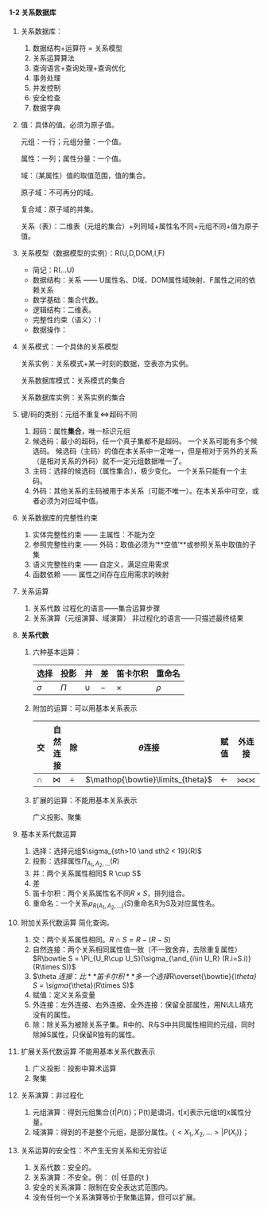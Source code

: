  

#### 1-2 关系数据库

1. 关系数据库：
   1. 数据结构+运算符 = 关系模型
   2. 关系运算算法
   3. 查询语言+查询处理+查询优化
   4. 事务处理
   5. 并发控制
   6. 安全检查
   7. 数据字典

2. 值：具体的值。必须为原子值。

   元组：一行；元组分量：一个值。

   属性：一列；属性分量：一个值。

   域：（某属性）值的取值范围，值的集合。

   原子域：不可再分的域。

   复合域：原子域的并集。

   关系（表）：二维表（元组的集合）+列同域+属性名不同+元组不同+值为原子值。

3. 关系模型（数据模型的实例）：R(U,D,DOM,I,F)
   - 简记：R(…U)
   - 数据结构：关系 —— U属性名、D域、DOM属性域映射、F属性之间的依赖关系
   - 数学基础：集合代数。
   - 逻辑结构：二维表。
   - 完整性约束（语义）：I
   - 数据操作： 

4. 关系模式：一个具体的关系模型

   关系实例：关系模式+某一时刻的数据，空表亦为实例。

   关系数据库模式：关系模式的集合

   关系数据库实例：关系实例的集合

5. 键/码的类别：元组不重复$\iff$超码不同

   1. 超码：属性**集合**，唯一标识元组
   2. 候选码：最小的超码，任一个真子集都不是超码。
      一个关系可能有多个候选码。
      候选码（主码）的值在本关系中一定唯一，但是相对于另外的关系（是相对关系的外码）就不一定元组数据唯一了。
   3. 主码：选择的候选码（属性集合），极少变化。
      一个关系只能有一个主码。
   4. 外码：其他关系的主码被用于本关系（可能不唯一）。在本关系中可空，或者必须为对应域中值。

6. 关系数据库的完整性约束

   1. 实体完整性约束 —— 主属性：不能为空
   2. 参照完整性约束 —— 外码：取值必须为‘**空值’**或参照关系中取值的子集
   3. 语义完整性约束 —— 自定义，满足应用需求
   4. 函数依赖 —— 属性之间存在应用需求的映射

7. 关系运算

   1. 关系代数
      过程化的语言——集合运算步骤
   2. 关系演算（元组演算、域演算）
      非过程化的语言——只描述最终结果

8. **关系代数**

   1. 六种基本运算：

      | 选择 | 投影 | 并 | 差 | 笛卡尔积 | 重命名 |
      | ---- | ---- | ---- | ---- | ---- | ---- |
      | $\sigma$ | $\Pi$ | $\cup$ | $-$ | $\times$ | $\rho$ |

   2. 附加的运算：可以用基本关系表示

      | 交     | 自然连接  | 除     | $\theta$连接                      | 赋值    | 外连接 |
      | ------ | --------- | ------ | --------------------------------- | ------- | ------ |
      | $\cap$ | $\bowtie$ | $\div$ | $\mathop{\bowtie}\limits_{theta}$ | $\gets$ | ⟕⟖⟗    |

   3. 扩展的运算：不能用基本关系表示

      广义投影、聚集

9. 基本关系代数运算

   1. 选择：选择元组$\sigma_{sth>10 \and sth2 < 19}(R)$
   2. 投影：选择属性$\Pi_{A_1,A_2,...} (R)$
   3. 并：两个关系属性相同$ R \cup S$
   4. 差
   5. 笛卡尔积：两个关系属性名不同$R \times S$，排列组合。
   6. 重命名：一个关系$\rho_{R(A_1,A_2,...)}(S)$重命名R为S及对应属性名。

10. 附加关系代数运算
    简化查询。

    1. 交：两个关系属性相同。$R \cap S = R - (R-S)$ 
    2. 自然连接：两个关系相同属性值一致（不一致舍弃，去除重复属性）
       $R\bowtie S = \Pi_{U_R\cup U_S}(\sigma_{\and_{i\in U_R} (R.i=S.i)}(R\times S))$
    3. $\theta $连接：比**笛卡尔积**多一个选择$R\overset{\bowtie}{_\theta} S = \sigma_{\theta}(R\times S)$
    4. 赋值：定义关系变量
    5. 外连接：左外连接、右外连接、全外连接：保留全部属性，用NULL填充没有的属性。
    6. 除：除关系为被除关系子集。R中的、R与S中共同属性相同的元组，同时除掉S属性，只保留R独有的属性。

11. 扩展关系代数运算
    不能用基本关系代数表示

    1. 广义投影：投影中算术运算
    2. 聚集

12. 关系演算：非过程化

    1. 元组演算：得到元组集合$\left\{ t| P(t)  \right\}$；P(t)是谓词，t[x]表示元组t的x属性分量。
    2. 域演算：得到的不是整个元组，是部分属性。$\left\{ <X_1,X_2,...>| P(X_i)  \right\}$；

13. 关系运算的安全性：不产生无穷关系和无穷验证

    1. 关系代数：安全的。
    2. 关系演算：不安全。例： {t| 任意的t }
    3. 安全的关系演算：限制在安全表达式范围内。
    4. 没有任何一个关系演算等价于聚集运算，但可以扩展。

